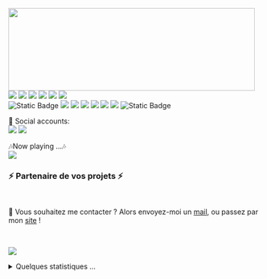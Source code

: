<p>
  <img align="left" width="490" height="165" src="https://github-readme-stats.vercel.app/api?username=shakhbozpulatov&show_icons=true&hide_border=false&line_height=20&title_color=f69673&icon_color=1b93c9&show_owner=true"/>
  <p>
    <img src="https://img.shields.io/badge/-Visual%20Studio%20Code-23A9F2?style=flat-square&logo=Visual%20Studio%20Code&logoColor=white"/>
    <img src="https://img.shields.io/badge/-Github-181717?style=flat-square&logo=GitHub&logoColor=white"/>
    <img src="https://img.shields.io/badge/-Git-F44D27?style=flat-square&logo=Git&logoColor=white"/>
    <img src="https://img.shields.io/badge/-NPM-CB3837?style=flat-square&logo=NPM&logoColor=white"/>
    <img src="https://img.shields.io/badge/-MySQL-F29111?style=flat-square&logo=MySQL&logoColor=white"/>
    <img src="https://img.shields.io/badge/-Notion-000000?style=flat-square&logo=Notion&logoColor=white"/><br/>
    <img alt="Static Badge" src="https://img.shields.io/badge/-Javascript-F7DF1E?style=flat-square&logo=javascript&logoColor=000">
    <img src="https://img.shields.io/badge/-Node.js-339933?style=flat-square&logo=nodedotjs&logoColor=ffffff">
    <img src="https://img.shields.io/badge/-Vue.js-42B883?style=flat-square&logo=Vue.js&logoColor=white"/>
    <img src="https://img.shields.io/badge/-WebPack-1C78C0?style=flat-square&logo=WebPack&logoColor=white"/>
    <img src="https://img.shields.io/badge/-ESLint-4B32C3?style=flat-square&logo=ESLint&logoColor=white"/>
    <img src="https://img.shields.io/badge/-HTML5-E34F26?style=flat-square&logo=HTML5&logoColor=white"/>
    <img src="https://img.shields.io/badge/-CSS3-1572B6?style=flat-square&logo=CSS3&logoColor=white"/>
    <img alt="Static Badge" src="https://img.shields.io/badge/-Tailwindcss-fff?style=flat-square&logo=tailwindcss&logoColor=06B6D4">
  </p>
</p>
<p>
  📣 Social accounts:<br/>
  <a href="mailto:shakhbozpulatovdev@gmail.com"><img src="https://img.shields.io/badge/e‑mail-D14836.svg?style=for-the-badge&logo=GMail&logoColor=white"/></a>
  <a href="https://linkedin.com/in/shakhbozpulatov"><img src="https://img.shields.io/badge/linkedin-0077B5.svg?style=for-the-badge&logo=linkedin&logoColor=white"/></a>
</p>
<p>
  🎶Now playing ...🎶<br/>
  <a href="https://spotify-github-profile.vercel.app/api/view?uid=315vrmsft6gqbpgq4uchm2ktqg2a&redirect=true">
    <img src="https://spotify-github-profile.vercel.app/api/view?uid=315vrmsft6gqbpgq4uchm2ktqg2a&cover_image=true&theme=novatorem&show_offline=true&background_color=000000&interchange=false&bar_color=53b14f&bar_color_cover=false" />
  </a>
</p>

<h3>⚡️ Partenaire de vos projets ⚡️</h3><br/>

<p>
  🔗 Vous souhaitez me contacter ? Alors envoyez-moi un <a href="mailto:contact@daniels-roth-stan.fr?subject=[GitHub]%20🔥%20Prise%20de%20contact&body=Bonjour%20Stan%2C%0A%0AJe%20viens%20vers%20toi%20aujourd%27hui%20apr%C3%A8s%20avoir%20vu%20ton%20profil%20GitHub%20pour%20...">mail</a>, ou passez par mon <a href="https://daniels-roth-stan.fr">site</a> !
</p><br/>

![](./profile-3d-contrib/profile-green-animate.svg)

<details>
  <summary>Quelques statistiques ...</summary><br/>

<!--START_SECTION:waka-->
![Code Time](http://img.shields.io/badge/Code%20Time-934%20hrs%2057%20mins-blue)

![Profile Views](http://img.shields.io/badge/Profile%20Views-0-blue)

**🐱 My GitHub Data** 

> 📦 122.2 kB Used in GitHub's Storage 
 > 
> 🏆 313 Contributions in the Year 2023
 > 
> 🚫 Not Opted to Hire
 > 
> 📜 17 Public Repositories 
 > 
> 🔑 23 Private Repositories 
 > 
**I'm an Early 🐤** 

```text
🌞 Morning                102 commits         █████░░░░░░░░░░░░░░░░░░░░   19.21 % 
🌆 Daytime                177 commits         ████████░░░░░░░░░░░░░░░░░   33.33 % 
🌃 Evening                189 commits         █████████░░░░░░░░░░░░░░░░   35.59 % 
🌙 Night                  63 commits          ███░░░░░░░░░░░░░░░░░░░░░░   11.86 % 
```
📅 **I'm Most Productive on Monday** 

```text
Monday                   95 commits          ████░░░░░░░░░░░░░░░░░░░░░   17.89 % 
Tuesday                  78 commits          ████░░░░░░░░░░░░░░░░░░░░░   14.69 % 
Wednesday                81 commits          ████░░░░░░░░░░░░░░░░░░░░░   15.25 % 
Thursday                 68 commits          ███░░░░░░░░░░░░░░░░░░░░░░   12.81 % 
Friday                   71 commits          ███░░░░░░░░░░░░░░░░░░░░░░   13.37 % 
Saturday                 72 commits          ███░░░░░░░░░░░░░░░░░░░░░░   13.56 % 
Sunday                   66 commits          ███░░░░░░░░░░░░░░░░░░░░░░   12.43 % 
```


📊 **This Week I Spent My Time On** 

```text
🕑︎ Time Zone: Asia/Tashkent

💬 Programming Languages: 
Vue.js                   27 hrs 47 mins      ███████████████████░░░░░░   74.11 % 
JavaScript               5 hrs 39 mins       ████░░░░░░░░░░░░░░░░░░░░░   15.10 % 
PHP                      3 hrs 2 mins        ██░░░░░░░░░░░░░░░░░░░░░░░   08.13 % 
JSON                     20 mins             ░░░░░░░░░░░░░░░░░░░░░░░░░   00.92 % 
TypeScript               18 mins             ░░░░░░░░░░░░░░░░░░░░░░░░░   00.83 % 

🔥 Editors: 
VS Code                  37 hrs 30 mins      █████████████████████████   100.00 % 

💻 Operating System: 
Windows                  37 hrs 30 mins      █████████████████████████   100.00 % 
```

**I Mostly Code in Vue** 

```text
Vue                      18 repos            ██████████░░░░░░░░░░░░░░░   40.91 % 
JavaScript               15 repos            █████████░░░░░░░░░░░░░░░░   34.09 % 
TypeScript               4 repos             ██░░░░░░░░░░░░░░░░░░░░░░░   09.09 % 
HTML                     4 repos             ██░░░░░░░░░░░░░░░░░░░░░░░   09.09 % 
SCSS                     2 repos             █░░░░░░░░░░░░░░░░░░░░░░░░   04.55 % 
```




 Last Updated on 23/10/2023 00:47:31 UTC
<!--END_SECTION:waka-->
</details>
